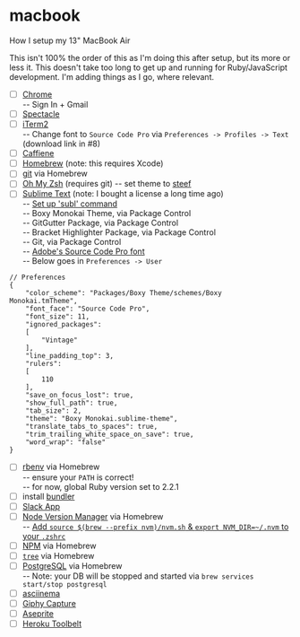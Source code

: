 # macbook
How I setup my 13" MacBook Air

This isn't 100% the order of this as I'm doing this after setup, but its more or less it. This doesn't take too long to get up and running for Ruby/JavaScript development. I'm adding things as I go, where relevant.

- [ ] [Chrome](https://www.google.com/chrome/browser/desktop/index.html)<br>
    -- Sign In + Gmail
- [ ] [Spectacle](https://www.spectacleapp.com/)
- [ ] [iTerm2](https://www.iterm2.com/)<br>
    -- Change font to `Source Code Pro` via `Preferences -> Profiles -> Text` (download link in #8)
- [ ] [Caffiene](https://itunes.apple.com/us/app/caffeine/id411246225?mt=12)
- [ ] [Homebrew](http://brew.sh/) (note: this requires Xcode)
- [ ] [git](https://git-scm.com/book/en/v1/Getting-Started-Installing-Git#Installing-on-Mac) via Homebrew
- [ ] [Oh My Zsh](https://github.com/robbyrussell/oh-my-zsh) (requires git)
    -- set theme to [steef](https://github.com/robbyrussell/oh-my-zsh/wiki/themes#steeef)
- [ ] [Sublime Text](https://www.sublimetext.com/) (note: I bought a license a long time ago)<br>
    -- [Set up 'subl' command](http://stackoverflow.com/questions/11889484/command-subl-from-terminal-dont-work/16390622#16390622)<br>
    -- Boxy Monokai Theme, via Package Control<br>
    -- GitGutter Package, via Package Control<br>
    -- Bracket Highlighter Package, via Package Control<br>
    -- Git, via Package Control<br>
    -- [Adobe's Source Code Pro font](https://github.com/adobe-fonts/source-code-pro)<br>
    -- Below goes in `Preferences -> User`
```JS
// Preferences
{
	"color_scheme": "Packages/Boxy Theme/schemes/Boxy Monokai.tmTheme",
	"font_face": "Source Code Pro",
	"font_size": 11,
	"ignored_packages":
	[
		"Vintage"
	],
	"line_padding_top": 3,
	"rulers":
	[
		110
	],
	"save_on_focus_lost": true,
	"show_full_path": true,
	"tab_size": 2,
	"theme": "Boxy Monokai.sublime-theme",
	"translate_tabs_to_spaces": true,
	"trim_trailing_white_space_on_save": true,
	"word_wrap": "false"
}
```

- [ ] [rbenv](https://github.com/rbenv/rbenv#homebrew-on-mac-os-x) via Homebrew<br>
    -- ensure your `PATH` is correct!<br>
    -- for now, global Ruby version set to 2.2.1
- [ ] install [bundler](http://bundler.io/)
- [ ] [Slack App](https://itunes.apple.com/us/app/slack/id803453959?mt=12)
- [ ] [Node Version Manager](https://github.com/creationix/nvm) via Homebrew<br>
    -- [Add `source $(brew --prefix nvm)/nvm.sh` & `export NVM_DIR=~/.nvm` to your `.zshrc`](http://stackoverflow.com/a/27652360)
- [ ] [NPM](https://www.npmjs.com/) via Homebrew
- [ ] [`tree`](http://mama.indstate.edu/users/ice/tree/) via Homebrew
- [ ] [PostgreSQL](https://www.postgresql.org/) via Homebrew<br>
    -- Note: your DB will be stopped and started via `brew services start/stop postgresql`
- [ ]  [asciinema](https://asciinema.org/)
- [ ] [Giphy Capture](https://itunes.apple.com/us/app/giphy-capture.-the-gif-maker/id668208984?mt=12)
- [ ] [Aseprite](https://www.google.com/url?sa=t&rct=j&q=&esrc=s&source=web&cd=1&cad=rja&uact=8&ved=0ahUKEwj52cDc4bnOAhVI7WMKHbpZCYgQFggeMAA&url=http%3A%2F%2Fwww.aseprite.org%2F&usg=AFQjCNExMdw-b8GLabpEFBiXLpoyGwyYYA&sig2=gK5bF6Zz-Dovydh9QbXrQw)
- [ ] [Heroku Toolbelt](https://www.google.com/url?sa=t&rct=j&q=&esrc=s&source=web&cd=1&cad=rja&uact=8&ved=0ahUKEwiyiazr4bnOAhUL7mMKHeE-BoEQFggvMAA&url=https%3A%2F%2Ftoolbelt.heroku.com%2F&usg=AFQjCNHcfl5kmTpnA5VOL769KH15iDN_Ug&sig2=dORhDHopkW4mRMA2ieTjYQ)
